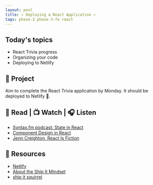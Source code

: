 ```yaml
---
layout: post
title: ⚛ Deploying a React Application ⚛
tags: phase-3 phase-3-fe react
---
```


## Today's topics

- React Trivia progress
- Organizing your code
- Deploying to Netlify

## 🎯 Project

Aim to complete the React Trivia application by Monday. It should be deployed to Netlify 🚀.

## 📖 Read | 📺 Watch | 🎧 Listen

- [Syntax.fm podcast: State in React](https://syntax.fm/show/170/state-in-react)
- [Component Design in React](https://marvelapp.com/blog/making-good-component-design-decisions-in-react/)
- [Jenn Creighton, React Is Fiction](https://www.youtube.com/watch?v=3s-vgOwNpac)

## 🔖 Resources

- [Netlify](https://docs.netlify.com/site-deploys/create-deploys/)
- [About the Ship It Mindset](https://excid3.com/blog/finishing-is-all-that-matters)
- [ship it squirrel](https://shipitsquirrel.github.io/)
